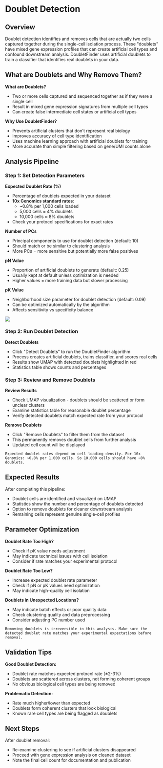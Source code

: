 # Doublet Detection

## Overview
Doublet detection identifies and removes cells that are actually two cells captured together during the single-cell isolation process. These "doublets" have mixed gene expression profiles that can create artificial cell types and confound downstream analysis. DoubletFinder uses artificial doublets to train a classifier that identifies real doublets in your data.

## What are Doublets and Why Remove Them?

**What are Doublets?**
- Two or more cells captured and sequenced together as if they were a single cell
- Result in mixed gene expression signatures from multiple cell types
- Can create false intermediate cell states or artificial cell types

**Why Use DoubletFinder?**
- Prevents artificial clusters that don't represent real biology
- Improves accuracy of cell type identification
- Uses machine learning approach with artificial doublets for training
- More accurate than simple filtering based on gene/UMI counts alone

## Analysis Pipeline

### Step 1: Set Detection Parameters

**Expected Doublet Rate (%)**
- Percentage of doublets expected in your dataset
- **10x Genomics standard rates**:
  - ~0.8% per 1,000 cells loaded
  - 5,000 cells ≈ 4% doublets
  - 10,000 cells ≈ 8% doublets
- Check your protocol specifications for exact rates

**Number of PCs**
- Principal components to use for doublet detection (default: 10)
- Should match or be similar to clustering analysis
- More PCs = more sensitive but potentially more false positives

**pN Value**
- Proportion of artificial doublets to generate (default: 0.25)
- Usually kept at default unless optimization is needed
- Higher values = more training data but slower processing

**pK Value**
- Neighborhood size parameter for doublet detection (default: 0.09)
- Can be optimized automatically by the algorithm
- Affects sensitivity vs specificity balance

![](../_static/images/single_dataset_analysis/doubletfinder.png)

### Step 2: Run Doublet Detection

**Detect Doublets**
- Click "Detect Doublets" to run the DoubletFinder algorithm
- Process creates artificial doublets, trains classifier, and scores real cells
- Results show UMAP with detected doublets highlighted in red
- Statistics table shows counts and percentages

### Step 3: Review and Remove Doublets

**Review Results**
- Check UMAP visualization - doublets should be scattered or form unclear clusters
- Examine statistics table for reasonable doublet percentage
- Verify detected doublets match expected rate from your protocol

**Remove Doublets** 
- Click "Remove Doublets" to filter them from the dataset
- This permanently removes doublet cells from further analysis
- Updated cell count will be displayed

```{tip}
Expected doublet rates depend on cell loading density. For 10x Genomics: ~0.8% per 1,000 cells. So 10,000 cells should have ~8% doublets.
```

## Expected Results

After completing this pipeline:
- Doublet cells are identified and visualized on UMAP
- Statistics show the number and percentage of doublets detected
- Option to remove doublets for cleaner downstream analysis
- Remaining cells represent genuine single-cell profiles

## Parameter Optimization

**Doublet Rate Too High?**
- Check if pK value needs adjustment
- May indicate technical issues with cell isolation
- Consider if rate matches your experimental protocol

**Doublet Rate Too Low?**
- Increase expected doublet rate parameter
- Check if pN or pK values need optimization
- May indicate high-quality cell isolation

**Doublets in Unexpected Locations?**
- May indicate batch effects or poor quality data
- Check clustering quality and data preprocessing
- Consider adjusting PC number used

```{warning}
Removing doublets is irreversible in this analysis. Make sure the detected doublet rate matches your experimental expectations before removal.
```

## Validation Tips

**Good Doublet Detection:**
- Doublet rate matches expected protocol rate (±2-3%)
- Doublets are scattered across clusters, not forming coherent groups
- No obvious biological cell types are being removed

**Problematic Detection:**
- Rate much higher/lower than expected
- Doublets form coherent clusters that look biological
- Known rare cell types are being flagged as doublets

## Next Steps

After doublet removal:
- Re-examine clustering to see if artificial clusters disappeared
- Proceed with gene expression analysis on cleaned dataset
- Note the final cell count for documentation and publication